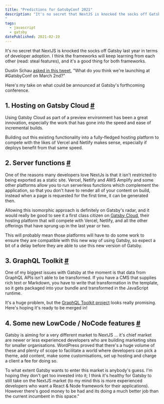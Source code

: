 ```yaml
---
title: "Predictions for GatsbyConf 2021"
description: "It's no secret that NextJS is knocked the socks off Gatsby last year in terms of developer adoption. I think the frameworks will keep learning from each other (read: steal features), and it's a good thing for both frameworks. Here's my take on what could be announced at Gatsby's forthcoming conference.
"
tags: 
  - javascript
  - gatsby
datePublished: 2021-02-19
---
```

It's no secret that NextJS is knocked the socks off Gatsby last year in terms of developer adoption. I think the frameworks will keep learning from each other (read: steal features), and it's a good thing for both frameworks.

Dustin Schau [asked in this tweet](https://twitter.com/schaudustin/status/1362223485523648512?s=21), "What do you think we're launching at #GatsbyConf on March 2nd?"

Here's my take on what could be announced at Gatsby's forthcoming conference.

## 1\. Hosting on Gatsby Cloud [#](https://deliciousreverie.co.uk/posts/gatsbyjs-predictions-2021/#1.-hosting-on-gatsby-cloud)

Using Gatsby Cloud as part of a preview environment has been a great innovation, especially the work that has gone into the speed and ease of incremental builds.

Building out this existing functionality into a fully-fledged hosting platform to compete with the likes of Vercel and Netlify makes sense, especially if deploys benefit from that same speed.

## 2\. Server functions [#](https://deliciousreverie.co.uk/posts/gatsbyjs-predictions-2021/#2.-server-functions)

One of the reasons many developers love NextJs is that it isn't restricted to being exported as a static site. Vercel, Netlify and AWS Amplify and some other platforms allow you to run serverless functions which complement the application, so that you don't have to render all of your content on build, instead when a page is requested for the first time, it can be generated then.

Allowing this isomorphic approach is definitely on Gatsby's radar, and it would really be good to see it a first class citizen on [Gatsby Cloud](https://www.gatsbyjs.com/cloud/), their hosting platform that will compete with Vercel, Netlify, and all the other offerings that have sprung up in the last year or two.

This will probably mean those platforms will have to do some work to ensure they are compatible with this new way of using Gatsby, so expect a bit of a delay before they are able to use this new version of Gatsby.

## 3\. GraphQL Toolkit [#](https://deliciousreverie.co.uk/posts/gatsbyjs-predictions-2021/#3.-graphql-toolkit)

One of my biggest issues with Gatsby at the moment is that data from GraphQL APIs isn't able to be transformed. If you have a CMS that supplies rich text or Markdown, you have to write that transformation in the template, so it gets packaged into your bundle and transformed in the JavaScript runtime.

It's a huge problem, but the [GraphQL Toolkit project](https://github.com/gatsbyjs/gatsby-graphql-toolkit) looks really promising. Here's hoping it's ready to be merged in!

## 4\. Some new LowCode / NoCode features [#](https://deliciousreverie.co.uk/posts/gatsbyjs-predictions-2021/#4.-some-new-lowcode-nocode-features)

Gatsby is aiming for a very different market to NextJS ... it's chief market are newer or less experienced developers who are building marketing sites for smaller organisations. WordPress proved that there's a huge volume of these and plenty of scope to facilitate a world where developers can pick a theme, add content, make some customisations, set up hosting and charge a client a fee for doing so.

To what extent Gatsby wants to enter this market is anybody's guess. I'm hoping they don't get too invested into it; I think it's healthy for Gatsby to still take on the NextJS market (to my mind this is more experienced developers who want a React & Node framework for their applications). However there's good money to be had and its doing a much better job than the current incumbent in this space."